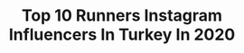 ---
title: Top 10 Runners Instagram Influencers In Turkey In 2020
description: >-
  Find top runners Instagram influencers in Turkey in 2020. Most popular hashtags: #runner #19may #instalike #nike.
platform: Instagram
profiles:
  - username: "runneryogi"
    fullname: >-
      Halil Kaynak
    location: "Turkey"
    followers: 2025
    engagement: 1961
    commentsToLikes: 0.073263
    id: ck9we51m9impm0j78k5eb779l
    verified: false
    hashtags: "#chinstand, #goddesspose, #bayram, #lotuspose"
  - username: "ek.zavyalova"
    fullname: >-
      Екатерина Гулиева
    location: "Turkey"
    followers: 6063
    engagement: 826
    commentsToLikes: 0.011092
    id: ck0txg6faiztc0i19awsr4zpe
    verified: true
    hashtags: "#ramilguliyev, #tenderness, #rusrunning, #rungirl"
  - username: "eminebasariir"
    fullname: >-
      Emine Başarır
    location: "Turkey"
    followers: 123537
    engagement: 151
    commentsToLikes: 0.026696
    id: ck9h9tkxl9wya0j78154l2s5o
    verified: false
    hashtags: "#legday, #strongwomen, #prayfortheworld, #ankarunning"
  - username: "nergisin_renkleri"
    fullname: >-
      Nergis Karaman
    location: "Turkey"
    followers: 9728
    engagement: 368
    commentsToLikes: 0.103803
    id: ckapabolnvgf50i78ly73ixit
    verified: false
    hashtags: "#gelinhazirliklari, #porlandposh, #evimevimgu, #instadesign"
  - username: "utopiancommunic"
    fullname: >-
      Maide Er
    location: "Turkey"
    followers: 4361
    engagement: 1243
    commentsToLikes: 0.206280
    id: ckaowilwy93k10i78hz714jmn
    verified: false
    hashtags: "#cosplay, #theatreday, #esports, #nike"
  - username: "tubacelikofficiall"
    fullname: >-
      Tuba Çelik
    location: "Turkey"
    followers: 5042
    engagement: 1215
    commentsToLikes: 0.190409
    id: ckaosx3khtevo0i787pqqmv4p
    verified: false
    hashtags: "#bloggerstyle, #hayatbitatil, #instamood, #zamanlar"
  - username: "su_damlasi_orgu"
    fullname: >-
      Su Damlası Örgü Sepeti
    location: "Turkey"
    followers: 11981
    engagement: 496
    commentsToLikes: 0.256588
    id: ck8tdjq913lbd0j78330dvcrd
    verified: false
    hashtags: "#gulv, #sercansenayhs52, #gulhnfep, #sercansenayhs1"
  - username: "kaderkazanefil"
    fullname: >-
      kaderindunyasi_  📍 Samsun
    location: "Turkey"
    followers: 19365
    engagement: 346
    commentsToLikes: 0.255511
    id: ck9ha7eobbgu00j78lr9vwziu
    verified: false
    hashtags: "#ckmeshand, #runner, #ckmgoldazat, #ckmazatazra41"
  - username: "neslininobjektifinden"
    fullname: >-
      Gezgin Kız Nesli🍀
    location: "Turkey"
    followers: 22050
    engagement: 610
    commentsToLikes: 0.157614
    id: ck8t4voes817l0j787gkmv18y
    verified: false
    hashtags: "#pomeranianboo, #peynir, #evdekal10, #guashaturkiye"
  - username: "elifin_ceyizi"
    fullname: >-
      E L İ F🌙•
    location: "Turkey"
    followers: 13839
    engagement: 437
    commentsToLikes: 0.189585
    id: ckaottxxgxi9t0i78kz3q39p3
    verified: false
    hashtags: "#hijabfashion, #runner, #ceyizhazirligi, #a101aktu"
---